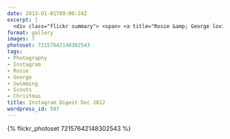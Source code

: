 ```yaml
---
date: 2013-01-01T09:00:24Z
excerpt: |
  <div class="flickr summary"> <span> <a title="Rosie &amp; George loving their swimming lesson" href="//farm8.staticflickr.com/7440/13058898485_40ca80921e_b.jpg" class="image cboxElement" rel="gallery3"><img src="//farm8.staticflickr.com/7440/13058898485_40ca80921e_q.jpg" alt="Rosie &amp; George loving their swimming lesson"></a> <a title="View on Flickr" href="//www.flickr.com/photos/richard-perry/13058898485/" class="flickrlink"> </a> </span> <span> <a title="A Beautiful Morning at Botany Bay" href="//farm8.staticflickr.com/7389/13058896385_55e930d004_b.jpg" class="image cboxElement" rel="gallery3"><img src="//farm8.staticflickr.com/7389/13058896385_55e930d004_q.jpg" alt="A Beautiful Morning at Botany Bay"></a> <a title="View on Flickr" href="//www.flickr.com/photos/richard-perry/13058896385/" class="flickrlink"> </a> </span> <span> <a title="A Frosty Sunrise" href="//farm4.staticflickr.com/3437/13059206134_0d8c6a78db_b.jpg" class="image cboxElement" rel="gallery3"><img src="//farm4.staticflickr.com/3437/13059206134_0d8c6a78db_q.jpg" alt="A Frosty Sunrise"></a> <a title="View on Flickr" href="//www.flickr.com/photos/richard-perry/13059206134/" class="flickrlink"> </a> </span> <span> <a title="First Batch of Christmas Presents Wrapped :-)" href="//farm8.staticflickr.com/7393/13059200204_6f206697d2_b.jpg" class="image cboxElement" rel="gallery3"><img src="//farm8.staticflickr.com/7393/13059200204_6f206697d2_q.jpg" alt="First Batch of Christmas Presents Wrapped :-)"></a> <a title="View on Flickr" href="//www.flickr.com/photos/richard-perry/13059200204/" class="flickrlink"> </a> </span> <span> <a title="George driving us to the Isle of Wight" href="//farm4.staticflickr.com/3093/13059196324_bc149ee8b5_b.jpg" class="image cboxElement" rel="gallery3"><img src="//farm4.staticflickr.com/3093/13059196324_bc149ee8b5_q.jpg" alt="George driving us to the Isle of Wight"></a> <a title="View on Flickr" href="//www.flickr.com/photos/richard-perry/13059196324/" class="flickrlink"> </a> </span> <span> <a title="It’s Christmas!! :-)" href="//farm3.staticflickr.com/2094/13059193444_35b4a80052_b.jpg" class="image cboxElement" rel="gallery3"><img src="//farm3.staticflickr.com/2094/13059193444_35b4a80052_q.jpg" alt="It’s Christmas!! :-)"></a> <a title="View on Flickr" href="//www.flickr.com/photos/richard-perry/13059193444/" class="flickrlink"> </a> </span> <span> <a title="Georges Presents Under the Christmas Tree" href="//farm3.staticflickr.com/2171/13059188594_0f7a478f60_b.jpg" class="image cboxElement" rel="gallery3"><img src="//farm3.staticflickr.com/2171/13059188594_0f7a478f60_q.jpg" alt="Georges Presents Under the Christmas Tree"></a> <a title="View on Flickr" href="//www.flickr.com/photos/richard-perry/13059188594/" class="flickrlink"> </a> </span> </div>
format: gallery
images: 7
photoset: 72157642148302543
tags:
- Photography
- Instagram
- Rosie
- George
- Swimming
- Scouts
- Christmas
title: Instagram Digest Dec 2012
wordpress_id: 587
---
```


{% flickr_photoset 72157642148302543 %}